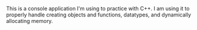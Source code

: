 This is a console application I'm using to practice with C++. I am using it to properly handle creating objects and functions, datatypes, and dynamically allocating memory. 
